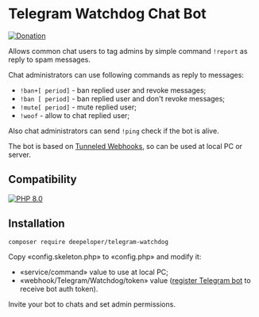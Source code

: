 # Telegram Watchdog Chat Bot

[![Donation](https://img.shields.io/badge/Donation-Visa,%20MasterCard,%20Maestro,%20UnionPay,%20YooMoney,%20МИР-red)](https://yoomoney.ru/to/41001351141494)

Allows common chat users to tag admins by simple command `!report` as reply to spam messages.

Chat administrators can use following commands as reply to messages:
* `!ban+[ period]` - ban replied user and revoke messages;
* `!ban [ period]` - ban replied user and don't revoke messages;
* `!mute[ period]` - mute replied user;
* `!woof` - allow to chat replied user;

Also chat administrators can send `!ping` check if the bot is alive.

The bot is based on [Tunneled Webhooks](https://github.com/deepeloper/tunneled-webhooks), so can be used at local PC or server.  

## Compatibility
[![PHP 8.0](https://img.shields.io/badge/PHP->=8.0-%237A86B8)]()

## Installation
`composer require deepeloper/telegram-watchdog`

Copy &laquo;config.skeleton.php&raquo; to &laquo;config.php&raquo; and modify it:
* &laquo;service/command&raquo; value to use at local PC;
* &laquo;webhook/Telegram/Watchdog/token&raquo; value ([register Telegram bot](https://core.telegram.org/bots) to receive bot auth token).

Invite your bot to chats and set admin permissions.
